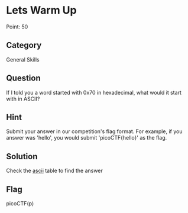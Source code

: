 # Lets Warm Up

Point: 50

## Category

General Skills

## Question

If I told you a word started with 0x70 in hexadecimal, what would it start with in ASCII?

## Hint

Submit your answer in our competition's flag format. For example, if you answer was 'hello', you would submit 'picoCTF{hello}' as the flag.

## Solution

Check the [ascii](https://www.systutorials.com/f/2013/ascii.txt) table to find the answer

## Flag

picoCTF(p)